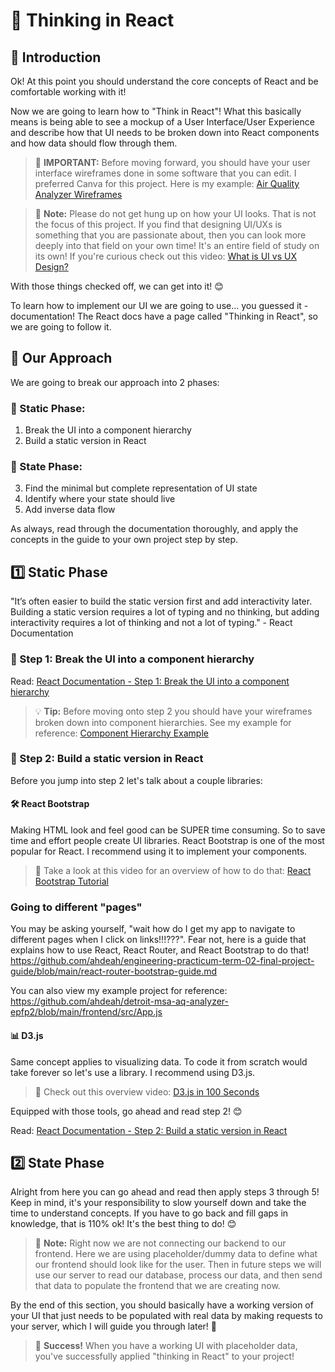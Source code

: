 # 🧩 Thinking in React

## 🚀 Introduction

Ok! At this point you should understand the core concepts of React and be comfortable working with it!

Now we are going to learn how to "Think in React"! What this basically means is being able to see a mockup of a User Interface/User Experience and describe how that UI needs to be broken down into React components and how data should flow through them.

> 🚨 **IMPORTANT:** Before moving forward, you should have your user interface wireframes done in some software that you can edit. I preferred Canva for this project. Here is my example: [Air Quality Analyzer Wireframes](https://www.canva.com/design/DAGj4lEv0Ew/evindvdrenMViShzqZEEMQ/edit?utm_content=DAGj4lEv0Ew&utm_campaign=designshare&utm_medium=link2&utm_source=sharebutton)

> 📝 **Note:** Please do not get hung up on how your UI looks. That is not the focus of this project. If you find that designing UI/UXs is something that you are passionate about, then you can look more deeply into that field on your own time! It's an entire field of study on its own! If you're curious check out this video: [What is UI vs UX Design?](https://www.youtube.com/watch?v=TgqeRTwZvIo)

With those things checked off, we can get into it! 😊

To learn how to implement our UI we are going to use... you guessed it - documentation! The React docs have a page called "Thinking in React", so we are going to follow it.

## 📌 Our Approach

We are going to break our approach into 2 phases:

### 🔹 Static Phase:
1. Break the UI into a component hierarchy
2. Build a static version in React

### 🔹 State Phase:
3. Find the minimal but complete representation of UI state
4. Identify where your state should live
5. Add inverse data flow

As always, read through the documentation thoroughly, and apply the concepts in the guide to your own project step by step.

## 1️⃣ Static Phase
"It’s often easier to build the static version first and add interactivity later. Building a static version requires a lot of typing and no thinking, but adding interactivity requires a lot of thinking and not a lot of typing." - React Documentation

### 🔹 Step 1: Break the UI into a component hierarchy

Read: [React Documentation - Step 1: Break the UI into a component hierarchy](https://react.dev/learn/thinking-in-react#step1-break-the-ui-into-a-component-hierarchy)

> 💡 **Tip:** Before moving onto step 2 you should have your wireframes broken down into component hierarchies. See my example for reference: [Component Hierarchy Example](https://www.canva.com/design/DAGj5H-Nt5A/VXBsJowK42DTvZlhgC6tnA/edit?utm_content=DAGj5H-Nt5A&utm_campaign=designshare&utm_medium=link2&utm_source=sharebutton)

### 🔹 Step 2: Build a static version in React

Before you jump into step 2 let's talk about a couple libraries:

#### 🛠️ React Bootstrap

Making HTML look and feel good can be SUPER time consuming. So to save time and effort people create UI libraries. React Bootstrap is one of the most popular for React. I recommend using it to implement your components. 

> 🔗 Take a look at this video for an overview of how to do that: [React Bootstrap Tutorial](https://www.youtube.com/watch?v=8pKjULHzs0s)

### Going to different "pages"
You may be asking yourself, "wait how do I get my app to navigate to different pages when I click on links!!!???". Fear not, here is a guide that explains how to use React, React Router, and React Bootstrap to do that!
https://github.com/ahdeah/engineering-practicum-term-02-final-project-guide/blob/main/react-router-bootstrap-guide.md

You can also view my example project for reference:
https://github.com/ahdeah/detroit-msa-aq-analyzer-epfp2/blob/main/frontend/src/App.js

#### 📊 D3.js

Same concept applies to visualizing data. To code it from scratch would take forever so let's use a library. I recommend using D3.js. 

> 🔗 Check out this overview video: [D3.js in 100 Seconds](https://www.youtube.com/watch?v=bp2GF8XcJdY)

Equipped with those tools, go ahead and read step 2! 😊

Read: [React Documentation - Step 2: Build a static version in React](https://react.dev/learn/thinking-in-react#step-2-build-a-static-version-in-react)

## 2️⃣ State Phase

Alright from here you can go ahead and read then apply steps 3 through 5! Keep in mind, it's your responsibility to slow yourself down and take the time to understand concepts. If you have to go back and fill gaps in knowledge, that is 110% ok! It's the best thing to do! 😊

> 📝 **Note:** Right now we are not connecting our backend to our frontend. Here we are using placeholder/dummy data to define what our frontend should look like for the user. Then in future steps we will use our server to read our database, process our data, and then send that data to populate the frontend that we are creating now.

By the end of this section, you should basically have a working version of your UI that just needs to be populated with real data by making requests to your server, which I will guide you through later! 🚀

> 🎯 **Success!** When you have a working UI with placeholder data, you've successfully applied "thinking in React" to your project!
